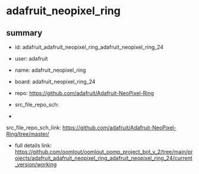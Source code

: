 # adafruit_neopixel_ring
 
## summary 
* id: adafruit_adafruit_neopixel_ring_adafruit_neopixel_ring_24
* user: adafruit
* name: adafruit_neopixel_ring
* board: adafruit_neopixel_ring_24
* repo: https://github.com/adafruit/Adafruit-NeoPixel-Ring



* src_file_repo_sch: 
*
 src_file_repo_sch_link: https://github.com/adafruit/Adafruit-NeoPixel-Ring/tree/master/
* full details link: https://github.com/oomlout/oomlout_oomp_project_bot_v_2/tree/main/projects/adafruit_adafruit_neopixel_ring_adafruit_neopixel_ring_24/current_version/working  






